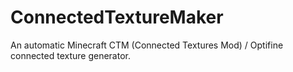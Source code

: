 # ConnectedTextureMaker
An automatic Minecraft CTM (Connected Textures Mod) / Optifine connected texture generator.
